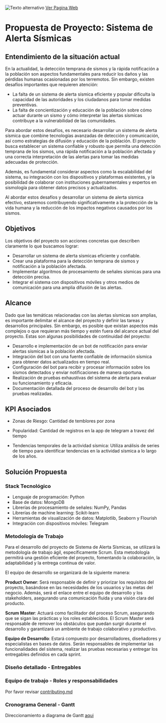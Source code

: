 ![Texto alternativo](https://drive.google.com/uc?export=view&id=1LD0nrhSYzXCOxtlkiMdBfwpN0pKe3jbP)
[Ver Pagina Web](https://sites.google.com/view/alertaterremoto/inicio)


# Propuesta de Proyecto: Sistema de Alerta Sísmicas

## Entendimiento de la situación actual
En la actualidad, la detección temprana de sismos y la rápida notificación a la población son aspectos fundamentales para reducir los daños y las pérdidas humanas ocasionadas por los terremotos. Sin embargo, existen desafíos importantes que requieren atención:

- La falta de un sistema de alerta sísmica eficiente y popular dificulta la capacidad de las autoridades y los ciudadanos para tomar medidas preventivas.
- La falta de concientización y educación de la población sobre cómo actuar durante un sismo y cómo interpretar las alertas sísmicas contribuye a la vulnerabilidad de las comunidades.

Para abordar estos desafíos, es necesario desarrollar un sistema de alerta sísmica que combine tecnologías avanzadas de detección y comunicación, así como estrategias de difusión y educación de la población. El proyecto busca establecer un sistema confiable y robusto que permita una detección temprana de los sismos, una rápida notificación a la población afectada y una correcta interpretación de las alertas para tomar las medidas adecuadas de protección.

Además, es fundamental considerar aspectos como la escalabilidad del sistema, su integración con los dispositivos y plataformas existentes, y la posibilidad de colaborar con instituciones gubernamentales y expertos en sismología para obtener datos precisos y actualizados.

Al abordar estos desafíos y desarrollar un sistema de alerta sísmica efectivo, estaremos contribuyendo significativamente a la protección de la vida humana y la reducción de los impactos negativos causados por los sismos.

## Objetivos

Los objetivos del proyecto son acciones concretas que describen claramente lo que buscamos lograr:

- Desarrollar un sistema de alerta sísmicas eficiente y confiable.
- Crear una plataforma para la detección temprana de sismos y notificación a la población afectada.
- Implementar algoritmos de procesamiento de señales sísmicas para una detección precisa.
- Integrar el sistema con dispositivos móviles y otros medios de comunicación para una amplia difusión de las alertas.

## Alcance

Dado que las temáticas relacionadas con las alertas sísmicas son amplias, es importante delimitar el alcance del proyecto y definir las tareas y desarrollos principales. Sin embargo, es posible que existan aspectos más complejos o que requieran más tiempo y estén fuera del alcance actual del proyecto. Estas son algunas posibilidades de continuidad del proyecto:

- Desarrollo e implementación de un bot de notificación para enviar alertas sísmicas a la población afectada.
- Integración del bot con una fuente confiable de información sísmica para obtener datos actualizados en tiempo real.
- Configuración del bot para recibir y procesar información sobre los sismos detectados y enviar notificaciones de manera oportuna.
- Realización de pruebas exhaustivas del sistema de alerta para evaluar su funcionamiento y eficacia.
- Documentación detallada del proceso de desarrollo del bot y las pruebas realizadas.


## KPI Asociados
- Zonas de Riesgo: Cantidad de temblores por zona

- Popularidad: Cantidad de registros en la app de telegram a travez del tiempo
  
- Tendencias temporales de la actividad sísmica: Utiliza análisis de series de tiempo para identificar tendencias en la actividad sísmica a lo largo de los años.


## Solución Propuesta
### Stack Tecnológico
- Lenguaje de programación: Python
- Base de datos: MongoDB
- Librerías de procesamiento de señales: NumPy, Pandas
- Librerías de machine learning: Scikit-learn
- Herramientas de visualización de datos: Matplotlib, Seaborn y Flourish
- Integración con dispositivos móviles: Telegram

### Metodología de Trabajo
Para el desarrollo del proyecto de Sistema de Alerta Sísmicas, se utilizará la metodología de trabajo ágil, específicamente Scrum. Esta metodología permitirá una gestión eficiente del proyecto, fomentando la colaboración, la adaptabilidad y la entrega continua de valor.

El equipo de desarrollo se organizará de la siguiente manera:

**Product Owner**: Será responsable de definir y priorizar los requisitos del proyecto, basándose en las necesidades de los usuarios y las metas del negocio. Además, será el enlace entre el equipo de desarrollo y los stakeholders, asegurando una comunicación fluida y una visión clara del producto.

**Scrum Master**: Actuará como facilitador del proceso Scrum, asegurando que se sigan las prácticas y los roles establecidos. El Scrum Master será responsable de remover los obstáculos que puedan surgir durante el desarrollo y garantizará un ambiente de trabajo colaborativo y productivo.

**Equipo de Desarrollo**: Estará compuesto por desarrolladores, diseñadores y especialistas en bases de datos. Serán responsables de implementar las funcionalidades del sistema, realizar las pruebas necesarias y entregar los entregables definidos en cada sprint.

### Diseño detallado - Entregables
### Equipo de trabajo - Roles y responsabilidades
Por favor revisar [contributing.md](https://github.com/Magic-Mario/sismos_henry/blob/master/documentation/contributing.md)
### Cronograma General - Gantt
Direccionamiento a diagrama de Gantt [aqui](https://github.com/Magic-Mario/sismos_henry/blob/master/documentation/diag_gantt/PF-Henry-diagrama_gantt.pdf) 
